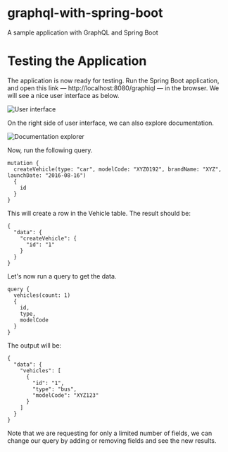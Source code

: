 # graphql-with-spring-boot
A sample application with GraphQL and Spring Boot

# Testing the Application
The application is now ready for testing. Run the Spring Boot application, and open this link — http://localhost:8080/graphiql — in the browser. We will see a nice user interface as below.

![User interface](https://i1.wp.com/techshard.com/wp-content/uploads/2019/08/Annotation-2019-08-21-224723.png?resize=768%2C391&ssl=1 "User interface")

On the right side of user interface, we can also explore documentation.

![Documentation explorer](https://i1.wp.com/techshard.com/wp-content/uploads/2019/08/Annotation-2019-08-21-224841.png?w=562&ssl=1 "Documentation explorer")

Now, run the following query.

```
mutation {
  createVehicle(type: "car", modelCode: "XYZ0192", brandName: "XYZ", launchDate: "2016-08-16") 
  {
    id
  }
}
```

This will create a row in the Vehicle table. The result should be:
```
{
  "data": {
    "createVehicle": {
      "id": "1"
    }
  }
}
```
Let's now run a query to get the data.
```
query {
  vehicles(count: 1) 
  {
    id, 
    type, 
    modelCode
  }
}
```
The output will be:
```
{
  "data": {
    "vehicles": [
      {
        "id": "1",
        "type": "bus",
        "modelCode": "XYZ123"
      }
    ]
  }
}
```
Note that we are requesting for only a limited number of fields, we can change our query by adding or removing fields and see the new results.